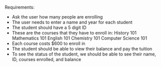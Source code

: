 Requirements:
 - Ask the user how many people are enrolling
 - The user needs to enter a name and year for each student
 - The student should have a 5 digit ID
 - These are the courses that they have to enroll in:
      History 101
      Mathematics 101
      English 101
      Chemistry 101
      Computer Science 101
 - Each course costs $600 to enroll in
 - The student should be able to view their balance and pay the tuition
 - To see the status of the student, we should be able to see their name, ID, courses enrolled, and balance
